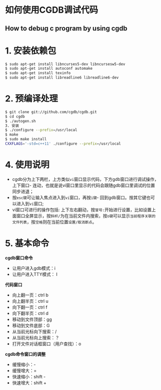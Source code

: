 # 如何使用CGDB调试代码
## How to debug c program by using cgdb

# 1. 安装依赖包
```bash
$ sudo apt-get install libncurses5-dev libncursesw5-dev
$ sudo apt-get install autoconf automake
$ sudo apt-get install texinfo 
$ sudo apt-get install libreadline6 libreadline6-dev
```

# 2. 预编译处理
```bash
$ git clone git://github.com/cgdb/cgdb.git
$ cd cgdb
$ ./autogen.sh
3. 安装
$ ./configure --prefix=/usr/local
$ make
$ sudo make install
CXXFLAGS='-std=c++11' ./configure --prefix=/usr/local
```

# 4. 使用说明
- cgdb分为上下两栏，上方类似`vi`窗口显示代码，下方gdb窗口进行调试操作，上下窗口- 连动，也就是说vi窗口里显示的代码会跟随gdb窗口里调试的位置同步进退；
- 按`esc键`可让输入焦点进入到`vi`窗口，再按`i键`- 回到gdb窗口。按其它键也可以进入到`vi`窗口;
- vi窗口可进行的操作包括: 上下左右翻动，按`冒号:`开始进行设置，比如设置上面窗口全屏显示，按`斜杆/`为在当前文件内搜索，按`o键`可以显示`当前程序关联的文件列表`，按`空格`则在当前位置`设置/取消断点`。

# 5. 基本命令

**cgdb窗口命令**

> 
- 让用户进入gdb模式：i
- 让用户进入TTY模式： I

**代码窗口**

> 
- 向上翻一页：ctrl b
- 向上翻半页：ctrl u
- 向下翻一页：ctrl f
- 向下翻半页：ctrl d
- 移动到文件顶部：gg
- 移动到文件底部：G
- 从当前光标向下搜索：/
- 从当前光标向上搜索：？
- 打开文件对话框窗口（用户查找）：o

**cgdb命令窗口的调整**

> 
- 缓慢缩小：-
- 缓慢增大：=
- 快速缩小：shift -
- 快速增大：shift +